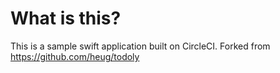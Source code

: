 # What is this?
This is a sample swift application built on CircleCI.  Forked from https://github.com/heug/todoly 
